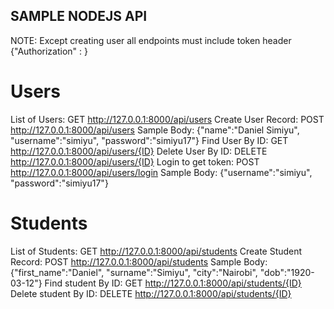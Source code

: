 ## SAMPLE NODEJS API

NOTE: Except creating user all endpoints must include token header {"Authorization" : <Token from login>}


# Users
List of Users: GET http://127.0.0.1:8000/api/users
Create User Record: POST http://127.0.0.1:8000/api/users
                        Sample Body: {"name":"Daniel Simiyu", "username":"simiyu", "password":"simiyu17"}
Find User By ID: GET http://127.0.0.1:8000/api/users/{ID}
Delete User By ID: DELETE http://127.0.0.1:8000/api/users/{ID}
Login to get token: POST http://127.0.0.1:8000/api/users/login
                        Sample Body: {"username":"simiyu", "password":"simiyu17"}

# Students
List of Students: GET http://127.0.0.1:8000/api/students
Create Student Record: POST http://127.0.0.1:8000/api/students
                        Sample Body: {"first_name":"Daniel", "surname":"Simiyu", "city":"Nairobi", "dob":"1920-03-12"}
Find student By ID: GET http://127.0.0.1:8000/api/students/{ID}
Delete student By ID: DELETE http://127.0.0.1:8000/api/students/{ID}